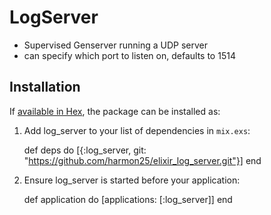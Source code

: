 # LogServer
- Supervised Genserver running a UDP server
- can specify which port to listen on, defaults to 1514

## Installation

If [available in Hex](https://hex.pm/docs/publish), the package can be installed as:

  1. Add log_server to your list of dependencies in `mix.exs`:

        def deps do
          [{:log_server, git: "https://github.com/harmon25/elixir_log_server.git"}]
        end

  2. Ensure log_server is started before your application:

        def application do
          [applications: [:log_server]]
        end

